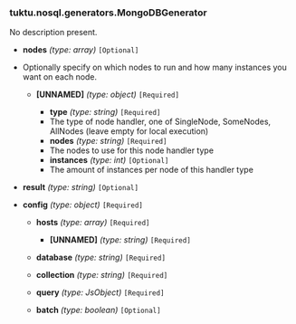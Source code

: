 ### tuktu.nosql.generators.MongoDBGenerator
No description present.

  * **nodes** *(type: array)* `[Optional]`
  - Optionally specify on which nodes to run and how many instances you want on each node.
 
    * **[UNNAMED]** *(type: object)* `[Required]`

      * **type** *(type: string)* `[Required]`
      - The type of node handler, one of SingleNode, SomeNodes, AllNodes (leave empty for local execution)
 
      * **nodes** *(type: string)* `[Required]`
      - The nodes to use for this node handler type
 
      * **instances** *(type: int)* `[Optional]`
      - The amount of instances per node of this handler type
 
  * **result** *(type: string)* `[Optional]`

  * **config** *(type: object)* `[Required]`

    * **hosts** *(type: array)* `[Required]`

      * **[UNNAMED]** *(type: string)* `[Required]`

    * **database** *(type: string)* `[Required]`

    * **collection** *(type: string)* `[Required]`

    * **query** *(type: JsObject)* `[Required]`

    * **batch** *(type: boolean)* `[Optional]`

